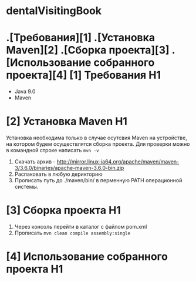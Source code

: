 # dentalVisitingBook
.[Требования][1] 
.[Установка Maven][2] 
.[Сборка проекта][3]
.[Использование собранного проекта][4]
[1] Требования H1
=================
- Java 9.0
- Maven

[2] Установка Maven H1
======================
Установка необходима только в случае осутсвия Maven на устройстве, на котором будем осуществлятся сборка проекта. Для проверки можно в командной строке написать `mvn -v`
1. Скачать архив - <http://mirror.linux-ia64.org/apache/maven/maven-3/3.6.0/binaries/apache-maven-3.6.0-bin.zip>
2. Распаковать в любую дерикторию
3. Прописать путь до ./maven/bin/ в перменную PATH операционной системы. 

[3] Сборка проекта H1
======================
1. Через консоль перейти в каталог с файлом pom.xml
2. Прописать `mvn clean compile assembly:single`

[4] Использование собранного проекта H1
=======================
